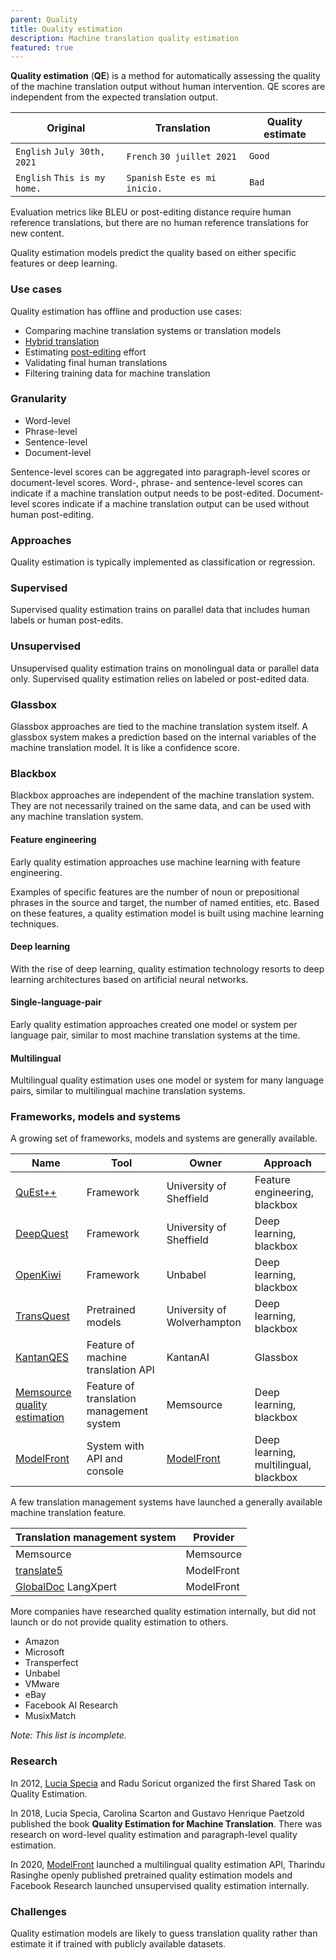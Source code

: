 ```yaml
---
parent: Quality
title: Quality estimation
description: Machine translation quality estimation
featured: true
---
```


**Quality estimation** (**QE**) is a method for automatically assessing the quality of the machine translation output without human intervention. QE scores are independent from the expected translation output.

| Original                     | Translation                    | Quality estimate     |
| -----------------------------| -------------------------------| ---------------------|
| `English` `July 30th, 2021`  | `French` `30 juillet 2021`     | `Good`               |
| `English` `This is my home.` | `Spanish` `Este es mi inicio.` | `Bad`                |

Evaluation metrics like BLEU or post-editing distance require human reference translations, but there are no human reference translations for new content.

Quality estimation models predict the quality based on either specific features or deep learning.


### Use cases

Quality estimation has offline and production use cases:

* Comparing machine translation systems or translation models
* [Hybrid translation](/workflows/hybrid-translation.md)
* Estimating [post-editing](/workflows/post-editing.md) effort
* Validating final human translations
* Filtering training data for machine translation

### Granularity

* Word-level
* Phrase-level
* Sentence-level
* Document-level

Sentence-level scores can be aggregated into paragraph-level scores or document-level scores. Word-, phrase- and sentence-level scores can indicate if a machine translation output needs to be post-edited. Document-level scores indicate if a machine translation output can be used without human post-editing.

### Approaches

Quality estimation is typically implemented as classification or regression.

### Supervised
Supervised quality estimation trains on parallel data that includes human labels or human post-edits.

### Unsupervised
Unsupervised quality estimation trains on monolingual data or parallel data only. Supervised quality estimation relies on labeled or post-edited data.

### Glassbox
Glassbox approaches are tied to the machine translation system itself.  A glassbox system makes a prediction based on the internal variables of the machine translation model.  It is like a confidence score.

### Blackbox
Blackbox approaches are independent of the machine translation system.  They are not necessarily trained on the same data, and can be used with any machine translation system.

#### Feature engineering
Early quality estimation approaches use machine learning with feature engineering.

Examples of specific features are the number of noun or prepositional phrases in the source and target, the number of named entities, etc. Based on these features, a quality estimation model is built using machine learning techniques.

#### Deep learning
With the rise of deep learning, quality estimation technology resorts to deep learning architectures based on artificial neural networks.

#### Single-language-pair
Early quality estimation approaches created one model or system per language pair, similar to most machine translation systems at the time.

#### Multilingual
Multilingual quality estimation uses one model or system for many language pairs, similar to multilingual machine translation systems.


### Frameworks, models and systems

A growing set of frameworks, models and systems are generally available.

| Name       | Tool                                     | Owner                       | Approach
| ---------- | ---------------------------------------- | --------------------------- | --------------------------- |
| [QuEst++](https://www.quest.dcs.shef.ac.uk/) | Framework                                | University of Sheffield     | Feature engineering, blackbox |
| [DeepQuest](https://github.com/sheffieldnlp/deepQuest) | Framework                                | University of Sheffield     | Deep learning, blackbox     |
| [OpenKiwi](https://github.com/Unbabel/OpenKiwi) | Framework                                | Unbabel                     | Deep learning, blackbox     |
| [TransQuest](https://github.com/TharinduDR/TransQuest) | Pretrained models | University of Wolverhampton | Deep learning, blackbox     |
| [KantanQES](https://www.kantanai.io/kantanqes-home/) | Feature of machine translation API       | KantanAI                    | Glassbox                    |
| [Memsource quality estimation](https://www.memsource.com/features/translation-quality-estimation/)  | Feature of translation management system | Memsource | Deep learning, blackbox    |
| [ModelFront](https://modelfront.com) | System with API and console | [ModelFront](/industry/companies.md#modelfront) | Deep learning, multilingual, blackbox |


A few translation management systems have launched a generally available machine translation feature.

| Translation management system | Provider                   |
| ----------------------------- | ---------------------------|
| Memsource | Memsource |
| [translate5](https://translate5.net) | ModelFront          |
| [GlobalDoc](https://globaldoc.com) LangXpert | ModelFront  |

More companies have researched quality estimation internally, but did not launch or do not provide quality estimation to others.
- Amazon
- Microsoft
- Transperfect
- Unbabel
- VMware
- eBay
- Facebook AI Research
- MusixMatch

*Note: This list is incomplete.*

### Research

In 2012, [Lucia Specia](/people/lucia-specia.md) and Radu Soricut organized the first Shared Task on Quality Estimation.

In 2018, Lucia Specia, Carolina Scarton and Gustavo Henrique Paetzold published the book **Quality Estimation for Machine Translation**. There was research on word-level quality estimation and paragraph-level quality estimation.

In 2020, [ModelFront](/industry/companies.md#modelfront) launched a multilingual quality estimation API, Tharindu Rasinghe openly published pretrained quality estimation models and Facebook Research launched unsupervised quality estimation internally.

### Challenges

Quality estimation models are likely to guess translation quality rather than estimate it if trained with publicly available datasets.



